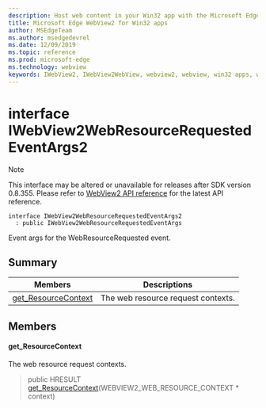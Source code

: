 ```yaml
---
description: Host web content in your Win32 app with the Microsoft Edge WebView2 control
title: Microsoft Edge WebView2 for Win32 apps
author: MSEdgeTeam
ms.author: msedgedevrel
ms.date: 12/09/2019
ms.topic: reference
ms.prod: microsoft-edge
ms.technology: webview
keywords: IWebView2, IWebView2WebView, webview2, webview, win32 apps, win32, edge
---
```


# interface IWebView2WebResourceRequestedEventArgs2 

> [!NOTE]
> This interface may be altered or unavailable for releases after SDK version 0.8.355. Please refer to [WebView2 API reference](../../../webview2-api-reference.md) for the latest API reference.

```
interface IWebView2WebResourceRequestedEventArgs2
  : public IWebView2WebResourceRequestedEventArgs
```

Event args for the WebResourceRequested event.

## Summary

 Members                        | Descriptions
--------------------------------|---------------------------------------------
[get_ResourceContext](#get_resourcecontext) | The web resource request contexts.

## Members

#### get_ResourceContext 

The web resource request contexts.

> public HRESULT [get_ResourceContext](#get_resourcecontext)(WEBVIEW2_WEB_RESOURCE_CONTEXT * context)

